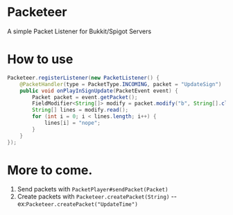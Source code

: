 # Packeteer
A simple Packet Listener for Bukkit/Spigot Servers
# How to use
```java
Packeteer.registerListener(new PacketListener() {            
    @PacketHandler(type = PacketType.INCOMING, packet = "UpdateSign")
    public void onPlayInSignUpdate(PacketEvent event) {
        Packet packet = event.getPacket();
        FieldModifier<String[]> modify = packet.modify("b", String[].class);
        String[] lines = modify.read();
        for (int i = 0; i < lines.length; i++) {
            lines[i] = "nope";
        }
    }
});
```
# More to come. 
1. Send packets with ```PacketPlayer#sendPacket(Packet)```
2. Create packets with ```Packeteer.createPacket(String)``` -- ex:```Packeteer.createPacket("UpdateTime")```
